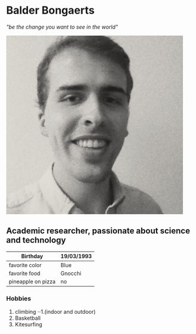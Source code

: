 # Balder Bongaerts

_"be the change you want to see in the world"_

![alt text](https://github.com/balderb/markdown-challenge/blob/master/screenshot.png "Hi there!")

## Academic researcher, passionate about science and technology


| Birthday           | 19/03/1993    |
| -------------      | ------------- |
| favorite color     | Blue          |
| favorite food      | Gnocchi       |
| pineapple on pizza | no            |

### Hobbies

1. climbing 
⋅⋅1.(indoor and outdoor)
2. Basketball
3. Kitesurfing






